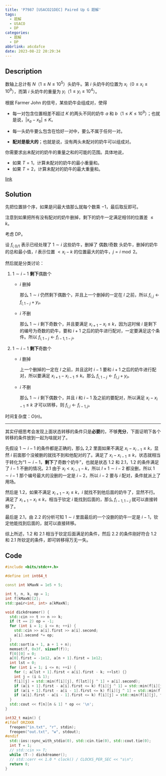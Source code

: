 ```yaml
---
title: 'P7987 [USACO21DEC] Paired Up G 题解'
tags:
  - 题解
  - USACO
  - DP
categories:
  - 题解
  - DP
abbrlink: a6cdafce
date: 2023-08-22 20:29:34
---
```


## Description

数轴上总计有 $N$（$1\le N\le 10^5$）头奶牛。第 $i$ 头奶牛的位置为 $x_i$（$0 \leq x_i \leq 10^9$），而第 $i$ 头奶牛的重量为 $y_i$（$1 \leq y_i \leq 10^4$）。

根据 Farmer John 的信号，某些奶牛会组成对，使得

- 每一对包含位置相差不超过 $K$ 的两头不同的奶牛 $a$ 和 $b$（$1\le K\le 10^9$）；也就是说，$|x_a-x_b|\le K$。

- 每一头奶牛要么包含在恰好一对中，要么不属于任何一对。

- **配对是极大的**；也就是说，没有两头未配对的奶牛可以组成对。

你需要求出未配对的奶牛的重量之和的可能的范围。具体地说，

- 如果 $T=1$，计算未配对的奶牛的最小重量和。
- 如果 $T=2$，计算未配对的奶牛的最大重量和。

[link](https://www.luogu.com.cn/problem/P7987)

<!--more-->

## Solution

先把位置排个序，如果是问最大值那么就每个数乘 $-1$，最后取反即可。

注意到如果把所有没有配对的奶牛删掉，剩下的奶牛一定满足相邻的位置差 $\leq k$。

考虑 DP。

设 $f_{i,0/1}$ 表示已经处理了 $1\sim i$ 这些奶牛，删掉了 偶数/奇数 头奶牛，删掉的奶牛的总和最小值，$l$ 表示位置 $< x_i-k$ 的位置最大的奶牛，$j=i\bmod 2$。

然后就是分类讨论：

1. $1\sim i-1$ **剩下**偶数个

   - $i$ 删掉

     那么 $1\sim i$ 仍然剩下偶数个，并且上一个删掉的一定在 $l$ 之前，所以 $f_{i,j}\leftarrow f_{l,1-j}+y_i$。

   - $i$ 不删

     那么 $1\sim i$ 剩下奇数个，并且要满足 $x_{i+1}-x_{i}\leq k$，因为这时候 $i$ 是剩下的编号为奇数的奶牛，要和 $i+1$ 之后的奶牛进行配对，一定要满足这个条件。所以 $f_{i,1-j}\leftarrow f_{i-1,1-j}$。

2. $1\sim i-1$ **剩下**奇数个

   - $i$ 删掉

     上一个删掉的一定在 $l$ 之前，并且这时 $i-1$ 要和 $i+1$ 之后的奶牛进行配对，所以要满足 $x_{i+1}-x_{i-1}\leq k$。那么 $f_{i,1-j}\leftarrow f_{l,j}+y_i$。

   - $i$ 不删

     那么 $1\sim i$ 剩下偶数个，并且 $i$ 和 $i-1$ 及之前的要配对，所以满足 $x_{i}-x_{i-1}\leq k$ 才可以转移，则 $f_{i,j}\leftarrow f_{i-1,j}$。

时间复杂度：$O(n)$。

---

其实仔细思考会发现上面状态转移的条件只是**必要**的，不够**充分**，下面证明下各个转移的条件放到一起为啥就对了。

先假设 $1\sim i-1$ 的条件都是正确的，那么 2,2 里面如果不满足 $x_i-x_{i-1}\leq k$，显然 $i$ 前面那个没被删的就找不到和他配对的了。满足了 $x_{i}-x_{i-1}\leq k$，状态就相当于转化为“$1\sim i-1$，**剩下**了奇数个奶牛”，也就是状态 1.2 和 2.1，1.2 的条件满足了 $i-1$ 不删的情况。2.1 由于 $x_l<x_{i-1}-k$，所以 $l+1\sim i-2$ 都没删，所以 $1\sim i-1$ 那个编号最大的没删的一定是 $i-2$，所以 $i-2$ 要与 $i$ 配对，条件就派上了用场。

然后是 1.2，如果不满足 $x_{i+1}-x_i\leq k$，$i$ 就找不到他后面的奶牛了，显然不行。满足了 $x_{i+1}-x_i\leq k$，相当于钦定 $i$ 能找到后面的，那么 $f_{i-1,1-j}$ 就可以直接转移了。

最后是 2.1，由 2.2 的分析可知 $1\sim i$ 里面最后的一个没删的奶牛一定是 $i-1$，钦定他能找到后面的，就可以直接转移。

综上所述，1.2 和 2.1 相当于钦定后面满足的条件，然后 2.2 的条件刚好符合 1.2 和 2.1 所钦定的条件，即可转移得万无一失。

## Code

```cpp
#include <bits/stdc++.h>

#define int int64_t

const int kMaxN = 1e5 + 5;

int t, n, k, op = 1;
int f[kMaxN][2];
std::pair<int, int> a[kMaxN];

void dickdreamer() {
  std::cin >> t >> n >> k;
  if (t == 2) op = -1;
  for (int i = 1; i <= n; ++i) {
    std::cin >> a[i].first >> a[i].second;
    a[i].second *= op;
  }
  std::sort(a + 1, a + 1 + n);
  memset(f, 0x3f, sizeof(f));
  f[0][0] = 0;
  a[0].first = -1e12, a[n + 1].first = 1e12;
  int lst = 0;
  for (int i = 1; i <= n; ++i) {
    for (; a[lst + 1].first < a[i].first - k; ++lst) {}
    int j = (i & 1);
    f[i][j] = std::min(f[i][j], f[lst][j ^ 1] + a[i].second);
    if (a[i + 1].first - a[i].first <= k) f[i][j ^ 1] = std::min(f[i][j ^ 1], f[i - 1][j ^ 1]);
    if (a[i + 1].first - a[i - 1].first <= k) f[i][j ^ 1] = std::min(f[i][j ^ 1], f[lst][j] + a[i].second);
    if (a[i].first - a[i - 1].first <= k) f[i][j] = std::min(f[i][j], f[i - 1][j]);
  }
  std::cout << f[n][n & 1] * op << '\n';
}

int32_t main() {
#ifdef ORZXKR
  freopen("in.txt", "r", stdin);
  freopen("out.txt", "w", stdout);
#endif
  std::ios::sync_with_stdio(0), std::cin.tie(0), std::cout.tie(0);
  int T = 1;
  // std::cin >> T;
  while (T--) dickdreamer();
  // std::cerr << 1.0 * clock() / CLOCKS_PER_SEC << "s\n";
  return 0;
}
```

